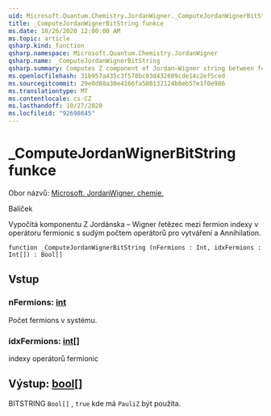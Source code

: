 ```yaml
---
uid: Microsoft.Quantum.Chemistry.JordanWigner._ComputeJordanWignerBitString
title: _ComputeJordanWignerBitString funkce
ms.date: 10/26/2020 12:00:00 AM
ms.topic: article
qsharp.kind: function
qsharp.namespace: Microsoft.Quantum.Chemistry.JordanWigner
qsharp.name: _ComputeJordanWignerBitString
qsharp.summary: Computes Z component of Jordan–Wigner string between fermion indices in a fermionic operator with an even number of creation / annihilation operators.
ms.openlocfilehash: 31b957a435c3f578bc03d432609cde14c2ef5ced
ms.sourcegitcommit: 29e0d88a30e4166fa580132124b0eb57e1f0e986
ms.translationtype: MT
ms.contentlocale: cs-CZ
ms.lasthandoff: 10/27/2020
ms.locfileid: "92698645"
---
```

# <a name="_computejordanwignerbitstring-function"></a>_ComputeJordanWignerBitString funkce

Obor názvů: [Microsoft. JordanWigner. chemie.](xref:Microsoft.Quantum.Chemistry.JordanWigner)

Balíček [](https://nuget.org/packages/)


Vypočítá komponentu Z Jordánska – Wigner řetězec mezi fermion indexy v operátoru fermionic s sudým počtem operátorů pro vytváření a Annihilation.

```qsharp
function _ComputeJordanWignerBitString (nFermions : Int, idxFermions : Int[]) : Bool[]
```


## <a name="input"></a>Vstup

### <a name="nfermions--int"></a>nFermions: [int](xref:microsoft.quantum.lang-ref.int)

Počet fermions v systému.


### <a name="idxfermions--int"></a>idxFermions: [int](xref:microsoft.quantum.lang-ref.int)[]

indexy operátorů fermionic



## <a name="output--bool"></a>Výstup: [bool](xref:microsoft.quantum.lang-ref.bool)[]

BITSTRING `Bool[]` , `true` kde má `PauliZ` být použita.
